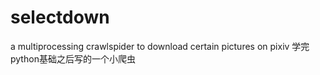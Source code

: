 # selectdown
a multiprocessing crawlspider to download certain pictures on pixiv
学完python基础之后写的一个小爬虫

